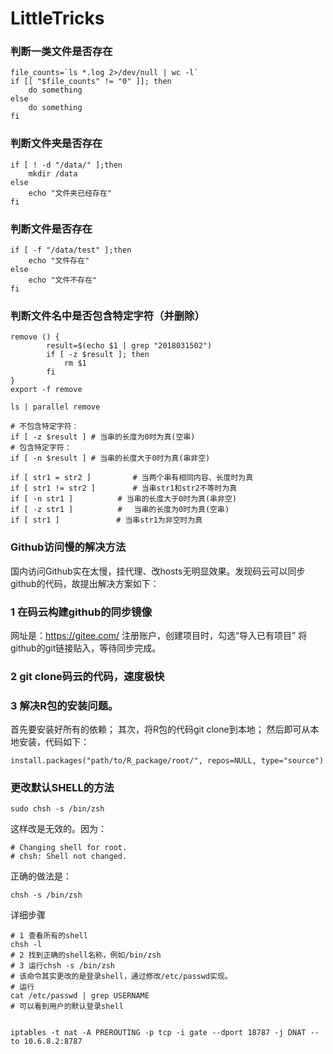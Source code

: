 # LittleTricks
### 判断一类文件是否存在
```
file_counts=`ls *.log 2>/dev/null | wc -l`
if [[ "$file_counts" != "0" ]]; then
    do something
else
    do something
fi
```
### 判断文件夹是否存在
```
if [ ! -d "/data/" ];then
    mkdir /data
else
    echo "文件夹已经存在"
fi
```
### 判断文件是否存在
```
if [ -f "/data/test" ];then
    echo "文件存在"
else
    echo "文件不存在"
fi
```
### 判断文件名中是否包含特定字符（并删除）
```
remove () {
        result=$(echo $1 | grep "2018031502")
        if [ -z $result ]; then
            rm $1
        fi
}
export -f remove 

ls | parallel remove 

# 不包含特定字符：
if [ -z $result ] # 当串的长度为0时为真(空串)
# 包含特定字符：
if [ -n $result ] # 当串的长度大于0时为真(串非空)

if [ str1 = str2 ]　　　　　 # 当两个串有相同内容、长度时为真 
if [ str1 != str2 ]　　　　　# 当串str1和str2不等时为真 
if [ -n str1 ]　　　　　　# 当串的长度大于0时为真(串非空) 
if [ -z str1 ]　　　　　　#　 当串的长度为0时为真(空串) 
if [ str1 ]　　　　　　　 # 当串str1为非空时为真
```
### Github访问慢的解决方法
国内访问Github实在太慢，挂代理、改hosts无明显效果。发现码云可以同步github的代码，故提出解决方案如下：
### 1 在码云构建github的同步镜像
网址是：https://gitee.com/
注册账户，创建项目时，勾选“导入已有项目”
将github的git链接贴入，等待同步完成。

### 2 git clone码云的代码，速度极快

### 3 解决R包的安装问题。
首先要安装好所有的依赖；
其次，将R包的代码git clone到本地；
然后即可从本地安装，代码如下：
```
install.packages("path/to/R_package/root/", repos=NULL, type="source")
```

### 更改默认SHELL的方法
```
sudo chsh -s /bin/zsh
```
这样改是无效的。因为：
```
# Changing shell for root.
# chsh: Shell not changed.
```
正确的做法是：
```
chsh -s /bin/zsh
```
详细步骤
```
# 1 查看所有的shell
chsh -l
# 2 找到正确的shell名称，例如/bin/zsh
# 3 运行chsh -s /bin/zsh
# 该命令其实更改的是登录shell，通过修改/etc/passwd实现。
# 运行
cat /etc/passwd | grep USERNAME
# 可以看到用户的默认登录shell


iptables -t nat -A PREROUTING -p tcp -i gate --dport 18787 -j DNAT --to 10.6.8.2:8787
